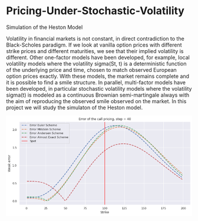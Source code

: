 # Pricing-Under-Stochastic-Volatility
Simulation of the Heston Model

Volatility in financial markets is not constant, in direct contradiction to the Black-Scholes paradigm. If we look at vanilla option prices with different strike prices and different maturities, we see that their implied volatility is different. Other one-factor models have been developed, for example, local volatility models where the volatility sigma(St, t) is a deterministic function of the underlying price and time, chosen to match observed European option prices exactly. With these models, the market remains complete and it is possible to find a smile structure. In parallel, multi-factor models have been developed, in particular stochastic volatility models where the volatility sigma(t) is modeled as a continuous Brownian semi-martingale always with the aim of reproducing the observed smile observed on the market. In this project we will study the simulaton of the Heston model.

![fig1](https://github.com/Redmek/Pricing-Under-Stochastic-Volatility/blob/main/Images/Weak_error_step_40.png)
